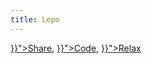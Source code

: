 ```yaml
---
title: Lepo
---
```


<p class="slogan">
    <a href="{{< relref "/posts" >}}">Share</a>,
    <a href="{{< relref "/code" >}}">Code</a>,
    <a href="{{< relref "/about" >}}">Relax</a>
</p>
